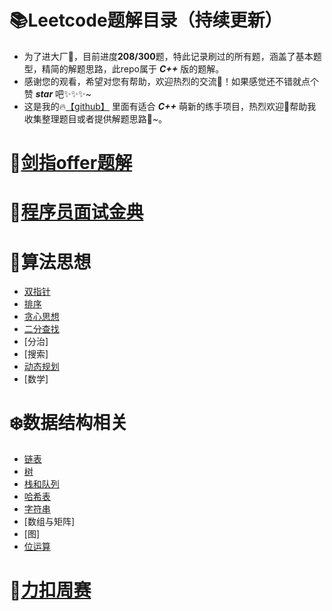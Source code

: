 :books:Leetcode题解目录（持续更新）
===============
* 为了进大厂🐛，目前进度**208/300**题，特此记录刷过的所有题，涵盖了基本题型，精简的解题思路，此repo属于 ***C++*** 版的题解。
* 感谢您的观看，希望对您有帮助，欢迎热烈的交流🎉！如果感觉还不错就点个赞 ***star*** 吧✨✨✨~
* 这是我的🔥[【github】](https://github.com/liuwentao1992) 里面有适合 ***C++*** 萌新的练手项目，热烈欢迎🎉帮助我收集整理题目或者提供解题思路🐳~。
  
  
 🚀[剑指offer题解](https://github.com/liuwentao1992/leetcode-note/blob/master/LeetCode/%E5%89%91%E6%8C%87offer.md)  
=======================

 🚀[程序员面试金典](https://github.com/liuwentao1992/leetcode-note/blob/master/LeetCode/%E7%A8%8B%E5%BA%8F%E5%91%98%E9%9D%A2%E8%AF%95%E9%87%91%E5%85%B8.md)  
====================== 
 
🎨算法思想
==========
* [双指针](https://github.com/liuwentao1992/leetcode-note/blob/master/LeetCode/%E5%8F%8C%E6%8C%87%E9%92%88.md)
* [排序](https://github.com/liuwentao1992/leetcode-note/blob/master/LeetCode/%E6%8E%92%E5%BA%8F.md)
* [贪心思想](https://github.com/liuwentao1992/leetcode-note/blob/master/LeetCode/%E8%B4%AA%E5%BF%83%E6%80%9D%E6%83%B3.md)
* [二分查找](https://github.com/liuwentao1992/leetcode-note/blob/master/LeetCode/%E4%BA%8C%E5%88%86%E6%B3%95.md)
* [分治]
* [搜索]
* [动态规划](https://github.com/liuwentao1992/leetcode-note/blob/master/LeetCode/%E5%8A%A8%E6%80%81%E8%A7%84%E5%88%92.md)
* [数学]

:snowflake:数据结构相关
=============
* [链表](https://github.com/liuwentao1992/leetcode-note/blob/master/LeetCode/%E9%93%BE%E8%A1%A8.md)
* [树](https://github.com/liuwentao1992/leetcode-note/blob/master/LeetCode/%E6%A0%91.md)
* [栈和队列](https://github.com/liuwentao1992/leetcode-note/blob/master/LeetCode/%E6%A0%88%E5%92%8C%E9%98%9F%E5%88%97.md)
* [哈希表](https://github.com/liuwentao1992/leetcode-note/blob/master/LeetCode/%E5%93%88%E5%B8%8C%E8%A1%A8.md)
* [字符串](https://github.com/liuwentao1992/leetcode-note/blob/master/LeetCode/%E5%AD%97%E7%AC%A6%E4%B8%B2.md)
* [数组与矩阵]
* [图]
* [位运算](https://github.com/liuwentao1992/leetcode-note/blob/master/LeetCode/%E4%BD%8D%E8%BF%90%E7%AE%97.md)

🎨[力扣周赛](https://github.com/liuwentao1992/leetcode-note/blob/master/LeetCode/%E5%8A%9B%E6%89%A3%E5%91%A8%E8%B5%9B.md)
===============
